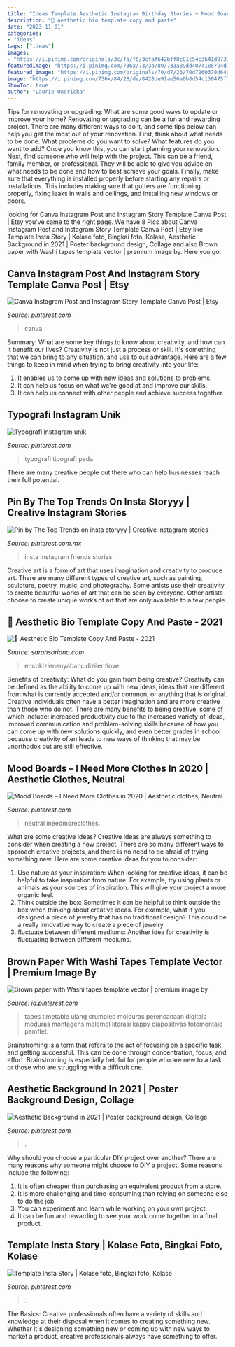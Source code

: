 ```yaml
---
title: "Ideas Template Aesthetic Instagram Birthday Stories ~ Mood Boards – I Need More Clothes In 2020"
description: "🖤 aesthetic bio template copy and paste"
date: "2023-11-01"
categories:
- "ideas"
tags: ["ideas"]
images:
- "https://i.pinimg.com/originals/3c/fa/f6/3cfaf642bff8c81c54c3641d973314ed.png"
featuredImage: "https://i.pinimg.com/736x/73/3a/89/733a89dd4074188794d75b031ecb877e.jpg"
featured_image: "https://i.pinimg.com/originals/70/d7/26/70d7260370d640740b34ff427591e886.jpg"
image: "https://i.pinimg.com/736x/84/28/de/8428de91ae56a0b8d54c130475f7da7b.jpg"
ShowToc: true
author: "Laurie Ondricka"
---
```



Tips for renovating or upgrading: What are some good ways to update or improve your home?
Renovating or upgrading can be a fun and rewarding project. There are many different ways to do it, and some tips below can help you get the most out of your renovation. First, think about what needs to be done. What problems do you want to solve? What features do you want to add? Once you know this, you can start planning your renovation. Next, find someone who will help with the project. This can be a friend, family member, or professional. They will be able to give you advice on what needs to be done and how to best achieve your goals. Finally, make sure that everything is installed properly before starting any repairs or installations. This includes making sure that gutters are functioning properly, fixing leaks in walls and ceilings, and installing new windows or doors.

	

		
looking for Canva Instagram Post and Instagram Story Template Canva Post | Etsy you've came to the right page. We have 8 Pics about Canva Instagram Post and Instagram Story Template Canva Post | Etsy like Template Insta Story | Kolase foto, Bingkai foto, Kolase, Aesthetic Background in 2021 | Poster background design, Collage and also Brown paper with Washi tapes template vector | premium image by. Here you go:
		
    
## Canva Instagram Post And Instagram Story Template Canva Post | Etsy

<img loading=lazy src="https://i.pinimg.com/736x/5c/5d/61/5c5d618d52552d2a6bdff19362749fe7.jpg" onerror="this.onerror=null;this.src='https://tse3.mm.bing.net/th?id=OIP.3h6XRAtcnNcHsPr7JiSz9gHaHa&amp;pid=15.1';" alt="Canva Instagram Post and Instagram Story Template Canva Post | Etsy">

_Source: pinterest.com_

>canva. 

	

Summary: What are some key things to know about creativity, and how can it benefit our lives?
Creativity is not just a process or skill. It's something that we can bring to any situation, and use to our advantage. Here are a few things to keep in mind when trying to bring creativity into your life:
1. It enables us to come up with new ideas and solutions to problems.
2. It can help us focus on what we're good at and improve our skills.
3. It can help us connect with other people and achieve success together.

    
## Typografi Instagram Unik

<img loading=lazy src="https://i.pinimg.com/736x/73/3a/89/733a89dd4074188794d75b031ecb877e.jpg" onerror="this.onerror=null;this.src='https://tse1.mm.bing.net/th?id=OIP.RmHxvUMRmAfHt1zolCRjlgHaPP&amp;pid=15.1';" alt="Typografi instagram unik">

_Source: pinterest.com_

>typografi tipografi pada. 

	

There are many creative people out there who can help businesses reach their full potential.

    
## Pin By The Top Trends On Insta Storyyy | Creative Instagram Stories

<img loading=lazy src="https://i.pinimg.com/736x/5e/b8/f4/5eb8f451cb425ff63d3e30eb9899895e.jpg" onerror="this.onerror=null;this.src='https://tse3.mm.bing.net/th?id=OIP.c8j20yx0JDhUeRv9T14UvwHaNK&amp;pid=15.1';" alt="Pin by The Top Trends on insta storyyy | Creative instagram stories">

_Source: pinterest.com.mx_

>insta instagram friends stories. 

	

Creative art is a form of art that uses imagination and creativity to produce art. There are many different types of creative art, such as painting, sculpture, poetry, music, and photography. Some artists use their creativity to create beautiful works of art that can be seen by everyone. Other artists choose to create unique works of art that are only available to a few people.

    
## 🖤 Aesthetic Bio Template Copy And Paste - 2021

<img loading=lazy src="https://i.pinimg.com/736x/e3/55/ac/e355ac53ee08d1944c1143ef034e4d7e.jpg" onerror="this.onerror=null;this.src='https://tse4.mm.bing.net/th?id=OIP.xQZdFscLto_IvGtRlDlLEwHaNK&amp;pid=15.1';" alt="🖤 Aesthetic Bio Template Copy And Paste - 2021">

_Source: sarahsoriano.com_

>encokizlenenyabancidiziler tlove. 

	

Benefits of creativity: What do you gain from being creative?
Creativity can be defined as the ability to come up with new ideas, ideas that are different from what is currently accepted and/or common, or anything that is original. Creative individuals often have a better imagination and are more creative than those who do not. There are many benefits to being creative, some of which include: increased productivity due to the increased variety of ideas, improved communication and problem-solving skills because of how you can come up with new solutions quickly, and even better grades in school because creativity often leads to new ways of thinking that may be unorthodox but are still effective.

    
## Mood Boards – I Need More Clothes In 2020 | Aesthetic Clothes, Neutral

<img loading=lazy src="https://i.pinimg.com/originals/3c/fa/f6/3cfaf642bff8c81c54c3641d973314ed.png" onerror="this.onerror=null;this.src='https://tse4.mm.bing.net/th?id=OIP.2wQ6zYWR8ChT7dMli-GmKwAAAA&amp;pid=15.1';" alt="Mood Boards – I Need More Clothes in 2020 | Aesthetic clothes, Neutral">

_Source: pinterest.com_

>neutral ineedmoreclothes. 

	

What are some creative ideas?
Creative ideas are always something to consider when creating a new project. There are so many different ways to approach creative projects, and there is no need to be afraid of trying something new. Here are some creative ideas for you to consider: 
1. Use nature as your inspiration: When looking for creative ideas, it can be helpful to take inspiration from nature. For example, try using plants or animals as your sources of inspiration. This will give your project a more organic feel. 
2. Think outside the box: Sometimes it can be helpful to think outside the box when thinking about creative ideas. For example, what if you designed a piece of jewelry that has no traditional design? This could be a really innovative way to create a piece of jewelry. 
3. fluctuate between different mediums: Another idea for creativity is fluctuating between different mediums.

    
## Brown Paper With Washi Tapes Template Vector | Premium Image By

<img loading=lazy src="https://i.pinimg.com/originals/70/d7/26/70d7260370d640740b34ff427591e886.jpg" onerror="this.onerror=null;this.src='https://tse1.mm.bing.net/th?id=OIP.PkPSarsdEIj053a-9zNygAHaLG&amp;pid=15.1';" alt="Brown paper with Washi tapes template vector | premium image by">

_Source: id.pinterest.com_

>tapes timetable ulang crumpled molduras perencanaan digitais moduras montagens melemel literasi kappy diapositivas fotomontaje pamflet. 

	

Brainstroming is a term that refers to the act of focusing on a specific task and getting successful. This can be done through concentration, focus, and effort. Brainstroming is especially helpful for people who are new to a task or those who are struggling with a difficult one.

    
## Aesthetic Background In 2021 | Poster Background Design, Collage

<img loading=lazy src="https://i.pinimg.com/736x/0b/e3/9c/0be39c68ee406c283a7f8a11820f7e00.jpg" onerror="this.onerror=null;this.src='https://tse3.mm.bing.net/th?id=OIP.CKonGQ0uqVcq-p_tt8yaAwHaNK&amp;pid=15.1';" alt="Aesthetic Background in 2021 | Poster background design, Collage">

_Source: pinterest.com_

>. 

	

Why should you choose a particular DIY project over another?
There are many reasons why someone might choose to DIY a project. Some reasons include the following: 
1) It is often cheaper than purchasing an equivalent product from a store.
2) It is more challenging and time-consuming than relying on someone else to do the job.
3) You can experiment and learn while working on your own project.
4) It can be fun and rewarding to see your work come together in a final product.

    
## Template Insta Story | Kolase Foto, Bingkai Foto, Kolase

<img loading=lazy src="https://i.pinimg.com/736x/84/28/de/8428de91ae56a0b8d54c130475f7da7b.jpg" onerror="this.onerror=null;this.src='https://tse3.mm.bing.net/th?id=OIP.so-5Bz2KZQvXUx2pK673sgHaNK&amp;pid=15.1';" alt="Template Insta Story | Kolase foto, Bingkai foto, Kolase">

_Source: pinterest.com_

>. 

	

The Basics:
Creative professionals often have a variety of skills and knowledge at their disposal when it comes to creating something new. Whether it's designing something new or coming up with new ways to market a product, creative professionals always have something to offer.

